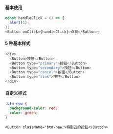 #### 基本使用

```js
const handleClick = () => {
  alert(1);
};
<Button onClick={handleClick}>点我</Button>;
```

#### 5 种基本样式

```js
<div>
  <Button>按钮</Button>
  <Button type="primary">按钮</Button>
  <Button type="secondary">按钮</Button>
  <Button type="cancel">按钮</Button>
  <Button type="link">按钮</Button>
</div>
```

#### 自定义样式

```css
.btn-new {
  background-color: red;
  color: green;
}
```

```
<Button className="btn-new">特别丑的按钮</Button>
```
